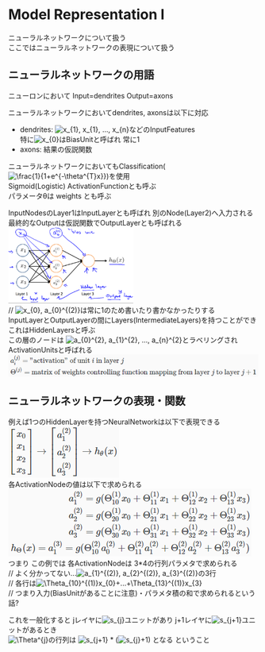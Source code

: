 # Model Representation I
ニューラルネットワークについて扱う  
ここではニューラルネットワークの表現について扱う  

## ニューラルネットワークの用語
ニューロンにおいて Input=dendrites Output=axons

ニューラルネットワークにおいてdendrites, axonsは以下に対応  
* dendrites: <img src="https://latex.codecogs.com/gif.latex?x_{1},&space;x_{1},&space;...,&space;x_{n}" title="x_{1}, x_{1}, ..., x_{n}" />などのInputFeatures  
  特に<img src="https://latex.codecogs.com/gif.latex?x_{0}" title="x_{0}" />はBiasUnitと呼ばれ 常に1  
* axons: 結果の仮説関数  

ニューラルネットワークにおいてもClassification(<img src="https://latex.codecogs.com/gif.latex?\frac{1}{1&plus;e^{-\theta^{T}x}}" title="\frac{1}{1+e^{-\theta^{T}x}}" />)を使用  
Sigmoid(Logistic) ActivationFunctionとも呼ぶ  
パラメータθは weights とも呼ぶ  

InputNodesのLayer1はInputLayerとも呼ばれ 別のNode(Layer2)へ入力される  
最終的なOutputは仮説関数でOutputLayerとも呼ばれる  
<img src="../../img/04_01_neural_networks.png" width=50%>  
// <img src="https://latex.codecogs.com/gif.latex?x_{0},&space;a_{0}^{(2)}" title="x_{0}, a_{0}^{(2)}" />は常に1のため書いたり書かなかったりする  
InputLayerとOutputLayerの間にLayers(IntermediateLayers)を持つことができ  
これはHiddenLayersと呼ぶ  
この層のノードは
<img src="https://latex.codecogs.com/gif.latex?a_{0}^{2},&space;a_{1}^{2},&space;...,&space;a_{n}^{2}" title="a_{0}^{2}, a_{1}^{2}, ..., a_{n}^{2}" />とラベリングされActivationUnitsと呼ばれる  
<img src="../../img/04_01_label_of_neural_networks.png" >  

## ニューラルネットワークの表現・関数
例えば1つのHiddenLayerを持つNeuralNetworkは以下で表現できる  
<img src="../../img/04_01_neural_network_with_one_hidden_layer.png" >  
各ActivationNodeの値は以下で求められる  
<img src="../../img/04_01_value_of_activation_nodes.png" >  
つまり この例では 各ActivationNodeは 3*4の行列パラメタで求められる  
// よく分かってない...<img src="https://latex.codecogs.com/gif.latex?a_{1}^{(2)},&space;a_{2}^{(2)},&space;a_{3}^{(2)}" title="a_{1}^{(2)}, a_{2}^{(2)}, a_{3}^{(2)}" />の3行  
// 各行は<img src="https://latex.codecogs.com/gif.latex?\Theta_{10}^{(1)}x_{0}&plus;...&plus;\Theta_{13}^{(1)}x_{3}" title="\Theta_{10}^{(1)}x_{0}+...+\Theta_{13}^{(1)}x_{3}" />  
// つまり入力(BiasUnitがあることに注意)・パラメタ積の和で求められるという話?

これを一般化すると jレイヤに<img src="https://latex.codecogs.com/gif.latex?s_{j}" title="s_{j}" />ユニットがあり j+1レイヤに<img src="https://latex.codecogs.com/gif.latex?s_{j+1}" title="s_{j+1}" />ユニットがあるとき  
<img src="https://latex.codecogs.com/gif.latex?\Theta^{j}" title="\Theta^{j}" />の行列は <img src="https://latex.codecogs.com/gif.latex?s_{j+1}" title="s_{j+1}" /> * (<img src="https://latex.codecogs.com/gif.latex?s_{j}" title="s_{j}" />+1) となる ということ  
